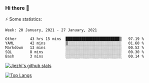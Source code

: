 ### Hi there 👋

⚡ Some statistics:

<!--START_SECTION:waka-->
```text
Week: 20 January, 2021 - 27 January, 2021

Other      43 hrs 15 mins  ████████████████████████▒   97.19 % 
YAML       42 mins         ▒░░░░░░░░░░░░░░░░░░░░░░░░   01.60 % 
Markdown   13 mins         ░░░░░░░░░░░░░░░░░░░░░░░░░   00.52 % 
SQL        8 mins          ░░░░░░░░░░░░░░░░░░░░░░░░░   00.30 % 
Bash       3 mins          ░░░░░░░░░░░░░░░░░░░░░░░░░   00.14 % 
```
<!--END_SECTION:waka-->

[![Jiezhi's github stats](https://github-readme-stats.vercel.app/api?username=Jiezhi&show_icons=true)](https://github.com/Jiezhi/github-readme-stats)

[![Top Langs](https://github-readme-stats.vercel.app/api/top-langs/?username=Jiezhi&hide=javascript,html)](https://github.com/Jiezhi/github-readme-stats)
<!--
**Jiezhi/Jiezhi** is a ✨ _special_ ✨ repository because its `README.md` (this file) appears on your GitHub profile.

Here are some ideas to get you started:

- 🔭 I’m currently working on ...
- 🌱 I’m currently learning ...
- 👯 I’m looking to collaborate on ...
- 🤔 I’m looking for help with ...
- 💬 Ask me about ...
- 📫 How to reach me: ...
- 😄 Pronouns: ...
- ⚡ Fun fact: ...
-->

